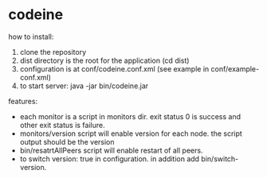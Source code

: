 codeine
====

how to install:
1. clone the repository
2. dist directory is the root for the application (cd dist)
3. configuration is at conf/codeine.conf.xml (see example in conf/example-conf.xml)
4. to start server: java -jar bin/codeine.jar

features:
* each monitor is a script in monitors dir. 
exit status 0 is success and other exit status is failure.
* monitors/version script will enable version for each node. 
the script output should be the version
* bin/resatrtAllPeers script will enable restart of all peers.
* to switch version: <switchVersionEnabled>true</switchVersionEnabled> in configuration.
in addition add bin/switch-version.